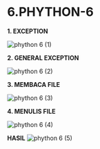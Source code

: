 # 6.PHYTHON-6

**1. EXCEPTION**

![phython 6 (1)](https://user-images.githubusercontent.com/93033802/141304997-f2baf614-d4de-4704-ad6b-d95d3ef2b053.png)

**2. GENERAL EXCEPTION**

![phython 6 (2)](https://user-images.githubusercontent.com/93033802/141305057-899942b9-ba8b-40bf-a120-fd452b4b3ba5.png)

**3. MEMBACA FILE**

![phython 6 (3)](https://user-images.githubusercontent.com/93033802/141305114-60e7103c-86de-442a-8e98-cb63f80a7f92.png)

**4. MENULIS FILE**

![phython 6 (4)](https://user-images.githubusercontent.com/93033802/141305181-1b29bb2f-27b5-4337-b7da-a9736b4cc88e.png)

**HASIL**
![phython 6 (5)](https://user-images.githubusercontent.com/93033802/141305261-2af5708b-3507-47b8-8cb3-c05b79d034b2.png)




